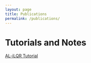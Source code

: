 ```yaml
---
layout: page
title: Publications 
permalink: /publications/
---
```


# Tutorials and Notes
[AL-iLQR Tutorial](/papers/AL_iLQR_Tutorial.pdf)

